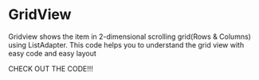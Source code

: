 # GridView

Gridview shows the item in 2-dimensional scrolling grid(Rows & Columns) using ListAdapter. This code helps you to understand the grid view with easy code and easy layout

CHECK OUT THE CODE!!!
